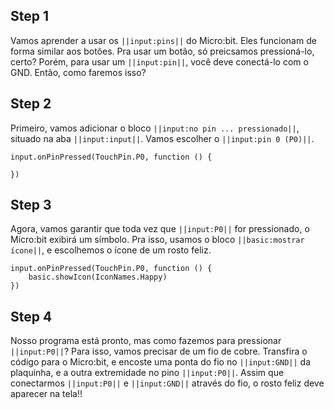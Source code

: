 ## Step 1

Vamos aprender a usar os `||input:pins||` do Micro:bit. Eles funcionam
de forma similar aos botões. Pra usar um botão, só preicsamos pressioná-lo, certo? Porém, para usar um
`||input:pin||`, você deve conectá-lo com o GND. Então, como faremos isso?

## Step 2

Primeiro, vamos adicionar o bloco `||input:no pin ... pressionado||`, situado
na aba `||input:input||`. Vamos escolher o `||input:pin 0 (P0)||`.

```blocks
input.onPinPressed(TouchPin.P0, function () {

})

```

## Step 3

Agora, vamos garantir que toda vez que `||input:P0||` for pressionado, o
Micro:bit exibirá um símbolo. Pra isso, usamos o bloco
`||basic:mostrar ícone||`, e escolhemos o ícone de um rosto feliz.

```blocks
input.onPinPressed(TouchPin.P0, function () {
    basic.showIcon(IconNames.Happy)
})
```

## Step 4

Nosso programa está pronto, mas como fazemos para pressionar `||input:P0||`?
Para isso, vamos precisar de um fio de cobre. Transfira o código
para o Micro:bit, e encoste uma ponta do fio no `||input:GND||` da plaquinha, e a outra
extremidade no pino `||input:P0||`. Assim que conectarmos `||input:P0||` e `||input:GND||`
através do fio, o rosto feliz deve aparecer na tela!!
